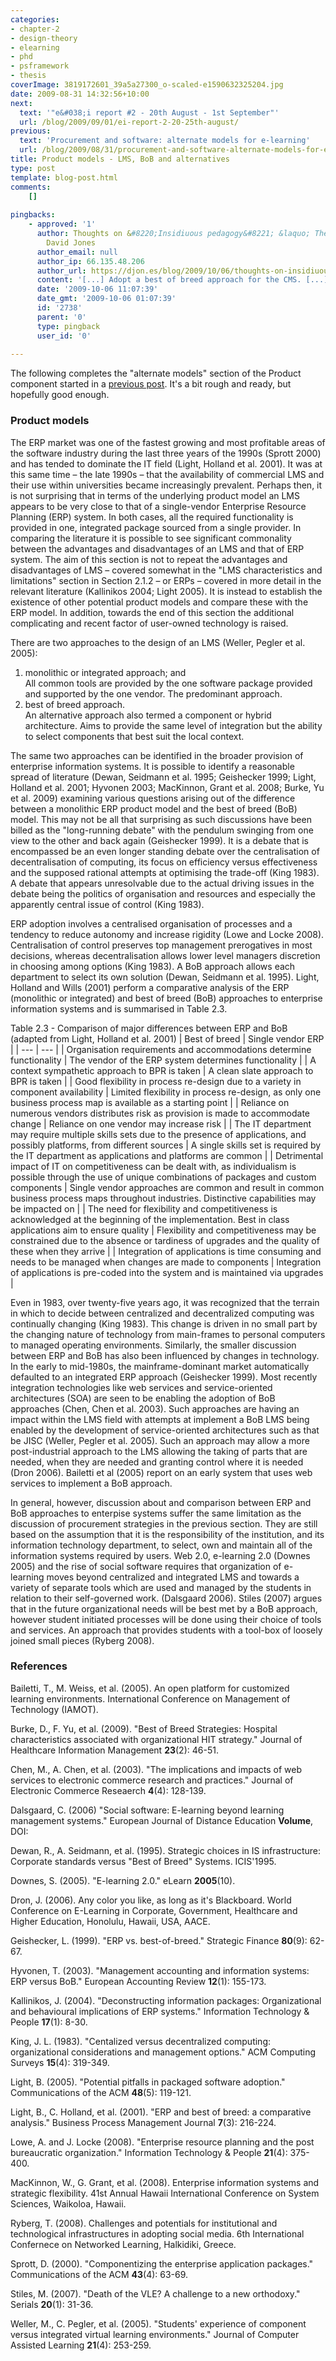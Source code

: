 ```yaml
---
categories:
- chapter-2
- design-theory
- elearning
- phd
- psframework
- thesis
coverImage: 3819172601_39a5a27300_o-scaled-e1590632325204.jpg
date: 2009-08-31 14:32:56+10:00
next:
  text: '"e&#038;i report #2 - 20th August - 1st September"'
  url: /blog/2009/09/01/ei-report-2-20-25th-august/
previous:
  text: 'Procurement and software: alternate models for e-learning'
  url: /blog/2009/08/31/procurement-and-software-alternate-models-for-e-learning/
title: Product models - LMS, BoB and alternatives
type: post
template: blog-post.html
comments:
    []
    
pingbacks:
    - approved: '1'
      author: Thoughts on &#8220;Insidiuous pedagogy&#8221; &laquo; The Weblog of (a)
        David Jones
      author_email: null
      author_ip: 66.135.48.206
      author_url: https://djon.es/blog/2009/10/06/thoughts-on-insidiuous-pedagogy/
      content: '[...] Adopt a best of breed approach for the CMS. [...]'
      date: '2009-10-06 11:07:39'
      date_gmt: '2009-10-06 01:07:39'
      id: '2738'
      parent: '0'
      type: pingback
      user_id: '0'
    
---
```

The following completes the "alternate models" section of the Product component started in a [previous post](/blog/2009/08/31/procurement-and-software-alternate-models-for-e-learning/). It's a bit rough and ready, but hopefully good enough.

### Product models

The ERP market was one of the fastest growing and most profitable areas of the software industry during the last three years of the 1990s (Sprott 2000) and has tended to dominate the IT field (Light, Holland et al. 2001). It was at this same time – the late 1990s – that the availability of commercial LMS and their use within universities became increasingly prevalent. Perhaps then, it is not surprising that in terms of the underlying product model an LMS appears to be very close to that of a single-vendor Enterprise Resource Planning (ERP) system. In both cases, all the required functionality is provided in one, integrated package sourced from a single provider. In comparing the literature it is possible to see significant commonality between the advantages and disadvantages of an LMS and that of ERP system. The aim of this section is not to repeat the advantages and disadvantages of LMS – covered somewhat in the "LMS characteristics and limitations" section in Section 2.1.2 – or ERPs – covered in more detail in the relevant literature (Kallinikos 2004; Light 2005). It is instead to establish the existence of other potential product models and compare these with the ERP model. In addition, towards the end of this section the additional complicating and recent factor of user-owned technology is raised.

There are two approaches to the design of an LMS (Weller, Pegler et al. 2005):

1. monolithic or integrated approach; and  
    All common tools are provided by the one software package provided and supported by the one vendor. The predominant approach.
2. best of breed approach.  
    An alternative approach also termed a component or hybrid architecture. Aims to provide the same level of integration but the ability to select components that best suit the local context.

The same two approaches can be identified in the broader provision of enterprise information systems. It is possible to identify a reasonable spread of literature (Dewan, Seidmann et al. 1995; Geishecker 1999; Light, Holland et al. 2001; Hyvonen 2003; MacKinnon, Grant et al. 2008; Burke, Yu et al. 2009) examining various questions arising out of the difference between a monolithic ERP product model and the best of breed (BoB) model. This may not be all that surprising as such discussions have been billed as the "long-running debate" with the pendulum swinging from one view to the other and back again (Geishecker 1999). It is a debate that is encompassed be an even longer standing debate over the centralisation of decentralisation of computing, its focus on efficiency versus effectiveness and the supposed rational attempts at optimising the trade-off (King 1983). A debate that appears unresolvable due to the actual driving issues in the debate being the politics of organisation and resources and especially the apparently central issue of control (King 1983).

ERP adoption involves a centralised organisation of processes and a tendency to reduce autonomy and increase rigidity (Lowe and Locke 2008). Centralisation of control preserves top management prerogatives in most decisions, whereas decentralisation allows lower level managers discretion in choosing among options (King 1983). A BoB approach allows each department to select its own solution (Dewan, Seidmann et al. 1995). Light, Holland and Wills (2001) perform a comparative analysis of the ERP (monolithic or integrated) and best of breed (BoB) approaches to enterprise information systems and is summarised in Table 2.3.

Table 2.3 - Comparison of major differences between ERP and BoB (adapted from Light, Holland et al. 2001)
| Best of breed | Single vendor ERP |
| --- | --- |
| Organisation requirements and accommodations determine functionality | The vendor of the ERP system determines functionality |
| A context sympathetic approach to BPR is taken | A clean slate approach to BPR is taken |
| Good flexibility in process re-design due to a variety in component availability | Limited flexibility in process re-design, as only one business process map is available as a starting point |
| Reliance on numerous vendors distributes risk as provision is made to accommodate change | Reliance on one vendor may increase risk |
| The IT department may require multiple skills sets due to the presence of applications, and possibly platforms, from different sources | A single skills set is required by the IT department as applications and platforms are common |
| Detrimental impact of IT on competitiveness can be dealt with, as individualism is possible through the use of unique combinations of packages and custom components | Single vendor approaches are common and result in common business process maps throughout industries. Distinctive capabilities may be impacted on |
| The need for flexibility and competitiveness is acknowledged at the beginning of the implementation. Best in class applications aim to ensure quality | Flexibility and competitiveness may be constrained due to the absence or tardiness of upgrades and the quality of these when they arrive |
| Integration of applications is time consuming and needs to be managed when changes are made to components | Integration of applications is pre-coded into the system and is maintained via upgrades |

Even in 1983, over twenty-five years ago, it was recognized that the terrain in which to decide between centralized and decentralized computing was continually changing (King 1983). This change is driven in no small part by the changing nature of technology from main-frames to personal computers to managed operating environments. Similarly, the smaller discussion between ERP and BoB has also been influenced by changes in technology. In the early to mid-1980s, the mainframe-dominant market automatically defaulted to an integrated ERP approach (Geishecker 1999). Most recently integration technologies like web services and service-oriented architectures (SOA) are seen to be enabling the adoption of BoB approaches (Chen, Chen et al. 2003). Such approaches are having an impact within the LMS field with attempts at implement a BoB LMS being enabled by the development of service-oriented architectures such as that be JISC (Weller, Pegler et al. 2005). Such an approach may allow a more post-industrial approach to the LMS allowing the taking of parts that are needed, when they are needed and granting control where it is needed (Dron 2006). Bailetti et al (2005) report on an early system that uses web services to implement a BoB approach.

In general, however, discussion about and comparison between ERP and BoB approaches to enterpise systems suffer the same limitation as the discussion of procurement strategies in the previous section. They are still based on the assumption that it is the responsibility of the institution, and its information technology department, to select, own and maintain all of the information systems required by users. Web 2.0, e-learning 2.0 (Downes 2005) and the rise of social software requires that organization of e-learning moves beyond centralized and integrated LMS and towards a variety of separate tools which are used and managed by the students in relation to their self-governed work. (Dalsgaard 2006). Stiles (2007) argues that in the future organizational needs will be best met by a BoB approach, however student initiated processes will be done using their choice of tools and services. An approach that provides students with a tool-box of loosely joined small pieces (Ryberg 2008).

### References

Bailetti, T., M. Weiss, et al. (2005). An open platform for customized learning environments. International Conference on Management of Technology (IAMOT).

Burke, D., F. Yu, et al. (2009). "Best of Breed Strategies: Hospital characteristics associated with organizational HIT strategy." Journal of Healthcare Information Management **23**(2): 46-51.

Chen, M., A. Chen, et al. (2003). "The implications and impacts of web services to electronic commerce research and practices." Journal of Electronic Commerce Reseaerch **4**(4): 128-139.

Dalsgaard, C. (2006) "Social software: E-learning beyond learning management systems." European Journal of Distance Education **Volume**,  DOI:

Dewan, R., A. Seidmann, et al. (1995). Strategic choices in IS infrastructure: Corporate standards versus "Best of Breed" Systems. ICIS'1995.

Downes, S. (2005). "E-learning 2.0." eLearn **2005**(10).

Dron, J. (2006). Any color you like, as long as it's Blackboard. World Conference on E-Learning in Corporate, Government, Healthcare and Higher Education, Honolulu, Hawaii, USA, AACE.

Geishecker, L. (1999). "ERP vs. best-of-breed." Strategic Finance **80**(9): 62-67.

Hyvonen, T. (2003). "Management accounting and information systems: ERP versus BoB." European Accounting Review **12**(1): 155-173.

Kallinikos, J. (2004). "Deconstructing information packages: Organizational and behavioural implications of ERP systems." Information Technology & People **17**(1): 8-30.

King, J. L. (1983). "Centalized versus decentralized computing: organizational considerations and management options." ACM Computing Surveys **15**(4): 319-349.

Light, B. (2005). "Potential pitfalls in packaged software adoption." Communications of the ACM **48**(5): 119-121.

Light, B., C. Holland, et al. (2001). "ERP and best of breed: a comparative analysis." Business Process Management Journal **7**(3): 216-224.

Lowe, A. and J. Locke (2008). "Enterprise resource planning and the post bureaucratic organization." Information Technology & People **21**(4): 375-400.

MacKinnon, W., G. Grant, et al. (2008). Enterprise information systems and strategic flexibility. 41st Annual Hawaii International Conference on System Sciences, Waikoloa, Hawaii.

Ryberg, T. (2008). Challenges and potentials for institutional and technological infrastructures in adopting social media. 6th International Confernece on Networked Learning, Halkidiki, Greece.

Sprott, D. (2000). "Componentizing the enterprise application packages." Communications of the ACM **43**(4): 63-69.

Stiles, M. (2007). "Death of the VLE? A challenge to a new orthodoxy." Serials **20**(1): 31-36.

Weller, M., C. Pegler, et al. (2005). "Students' experience of component versus integrated virtual learning environments." Journal of Computer Assisted Learning **21**(4): 253-259.